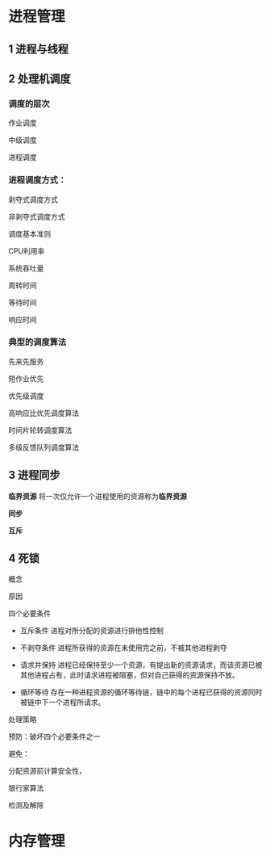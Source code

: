 # 进程管理

## 1 进程与线程

## 2 处理机调度

### 调度的层次

作业调度

中级调度

进程调度

### 进程调度方式：

剥夺式调度方式

非剥夺式调度方式

调度基本准则

CPU利用率

系统吞吐量

周转时间

等待时间

响应时间

### 典型的调度算法

先来先服务

短作业优先

优先级调度

高响应比优先调度算法

时间片轮转调度算法

多级反馈队列调度算法

## 3 进程同步

**临界资源**  将一次仅允许一个进程使用的资源称为**临界资源**

**同步**

**互斥**

## 4 死锁

概念

原因

四个必要条件

* 互斥条件   进程对所分配的资源进行排他性控制

* 不剥夺条件 进程所获得的资源在未使用完之前，不被其他进程剥夺

* 请求并保持  进程已经保持至少一个资源，有提出新的资源请求，而该资源已被其他进程占有，此时请求进程被阻塞，但对自己获得的资源保持不放。

* 循环等待 存在一种进程资源的循环等待链，链中的每个进程已获得的资源同时被链中下一个进程所请求。

处理策略

预防：破坏四个必要条件之一

避免：

分配资源前计算安全性，

银行家算法

检测及解除

# 内存管理
